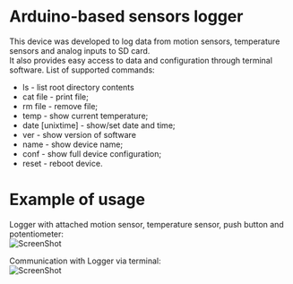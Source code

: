 Arduino-based sensors logger
============================

This device was developed to log data from motion sensors, temperature sensors and analog inputs to SD card.  
It also provides easy access to data and configuration through terminal software. List of supported commands:
* ls -  list root directory contents
* cat file - print file;
* rm file - remove file;
* temp - show current temperature;
* date [unixtime] - show/set date and time;
* ver - show version of software
* name - show device name;
* conf - show full device configuration;
* reset - reboot device.

Example of usage
================

Logger with attached motion sensor, temperature sensor, push button and potentiometer:  
![ScreenShot](https://raw.github.com/mykh/Data-Logger-Arduino/gh-pages/images/sensors_logger.jpg)

Communication with Logger via terminal:  
![ScreenShot](https://raw.github.com/mykh/Data-Logger-Arduino/gh-pages/images/terminal_window.png)
